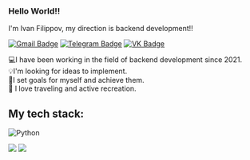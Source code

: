 ### Hello World!! 
I'm Ivan Filippov, my direction is backend development!!

[![Gmail Badge](https://img.shields.io/badge/-chelyabinezzz@gmail.com-c14438?style=flat&logo=Gmail&logoColor=white&link=mailto:chelyabinezzz@gmail.com)](mailto:chelyabinezzz@gmail.com) [![Telegram Badge](https://img.shields.io/badge/-ivan_xfeel-blue?style=social&logo=telegram&link=https://t.me/ivan_xfeel)](https://t.me/ivan_xfeel) [![VK Badge](https://img.shields.io/badge/vk.com-xfeel-blue?logo=vk&labelColor=blue&color=grey&link=https://vk.com/xfeel)](https://vk.com/xfeel)

💻I have been working in the field of backend development since 2021.<br>
💡I'm looking for ideas to implement.<br>
🎯I set goals for myself and achieve them.<br>
🏈 I love traveling and active recreation.<br>

## My tech stack:
![Python](https://img.shields.io/badge/python-3670A0?style=for-the-badge&logo=python&logoColor=ffdd54)
<!--
**IvanFilippov74/IvanFilippov74** is a ✨ _special_ ✨ repository because its `README.md` (this file) appears on your GitHub profile.

Here are some ideas to get you started:

- 🔭 I’m currently working on ...
- 🌱 I’m currently learning ...
- 👯 I’m looking to collaborate on ...
- 🤔 I’m looking for help with ...
- 💬 Ask me about ...
- 📫 How to reach me: ...
- 😄 Pronouns: ...
- ⚡ Fun fact: ...
-->
![](https://komarev.com/ghpvc/?username=IvanFilippov74&style=plastic&color=green)
![](https://hit.yhype.me/github/profile?user_id=IvanFilippov74)

